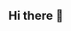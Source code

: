 ## Hi there 👋

<!--
**61-ductrinh/61-ductrinh** is a ✨ _special_ ✨ repository because its `README.md` (this file) appears on your GitHub profile.

Here are some ideas to get you started:


- 🌱 I’m currently learning Investment at school
- 👯 I’m looking to collaborate on thinking about life 
- 🤔 I’m looking for help with 
- 💬 Ask me about nothing
- 📫 How to reach me: come and find
- 😄 Pronouns: mày tao
- ⚡ Fun fact: I have crush on a girl name start with letter N
-->
